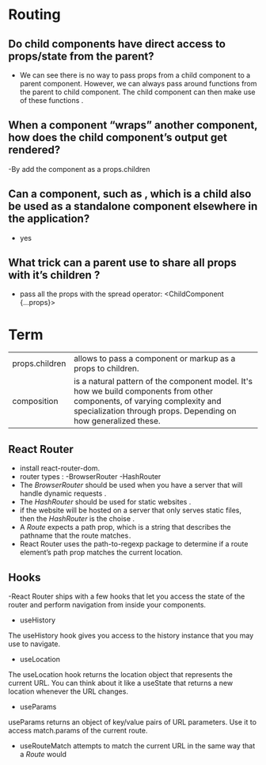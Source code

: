 # Routing
## Do child components have direct access to props/state from the parent?
- We can see there is no way to pass props from a child component to a parent component. However, we can always pass around functions from the parent to child component. The child component can then make use of these functions .

## When a component “wraps” another component, how does the child component’s output get rendered?
-By add the component as a props.children

## Can a component, such as <Content />, which is a child also be used as a standalone component elsewhere in the application?
- yes

## What trick can a parent use to share all props with it’s children ?
- pass all the props with the spread operator: <ChildComponent {...props}>

# Term

|    |  |
| ----------- | ----------- |
| props.children |  allows to pass a component or markup as a props to children.   |
| composition      | is a natural pattern of the component model. It's how we build components from other components, of varying complexity and specialization through props. Depending on how generalized these.        |


## React Router
- install react-router-dom.
-  router types : -BrowserRouter -HashRouter
- The *BrowserRouter* should be used when you have a server that will handle dynamic requests .
- The *HashRouter* should be used for static websites .
- if the website will be hosted on a server that only serves static files, then the *HashRouter* is the choise .
- A *Route* expects a path prop, which is a string that describes the pathname that the route matches .
- React Router uses the path-to-regexp package to determine if a route element’s path prop matches the current location. 

## Hooks
-React Router ships with a few hooks that let you access the state of the router and perform navigation from inside your components.

- useHistory

The useHistory hook gives you access to the history instance that you may use to navigate.

- useLocation

The useLocation hook returns the location object that represents the current URL. You can think about it like a useState that returns a new location whenever the URL changes.

- useParams

useParams returns an object of key/value pairs of URL parameters. Use it to access match.params of the current route.

- useRouteMatch
attempts to match the current URL in the same way that a *Route* would